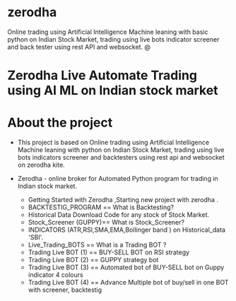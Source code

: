 # zerodha
Online trading using Artificial Intelligence Machine leaning with basic python on Indian Stock Market, trading using live bots indicator screener and back tester using rest API and websocket.
@
# Zerodha Live Automate Trading using AI ML on Indian stock market #

# About the project # 
* This project is based on Online trading using Artificial Intelligence Machine leaning with python on Indian Stock Market, trading using live bots indicators screener and backtesters using rest api and websocket on zerodha kite.

* Zerodha    - online broker for Automated Python program for trading in Indian stock market.  

  *  Getting Started with Zerodha ,Starting new project with zerodha .
  * BACKTESTIG_PROGRAM == What is Backtesting?
  * Historical Data Download Code for any stock of Stock Market.
  * Stock_Screener (GUPPY)== What is Stock_Screener?
  * INDICATORS (ATR,RSI,SMA,EMA,Bollinger band ) on Historical_data 'SBI'.
  * Live_Trading_BOTS == What is a Trading BOT ?
  * Trading Live BOT  (1) == BUY-SELL BOT on RSI strategy
  * Trading Live BOT  (2) == GUPPY strategy bot
  * Trading Live BOT  (3) == Automated bot of BUY-SELL bot on Guppy indicator 4 colours
  * Trading Live BOT (4) == Advance Multiple bot of buy/sell in one BOT with screener, backtestig

